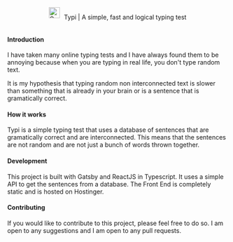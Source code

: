   <div style="display: flex; gap:10px; justify-content: center; align-items:start;">
    <a href="https://pro-mirage.com">
      <img alt="Gatsby" src="https://lums.pro-mirage.com/static/favicon-8e18c8491dd9f57aa69f56a234916d7a.ico" width="25" />
    </a>
    <p>Typi | A simple, fast and logical typing test</p>
  </div>

#### Introduction
I have taken many online typing tests and I have always found them to be annoying because when you are typing in real life, you don't type random text.

It is my hypothesis that typing random non interconnected text is slower than something that is already in your brain or is a sentence that is gramatically correct.

#### How it works
Typi is a simple typing test that uses a database of sentences that are gramatically correct and are interconnected. This means that the sentences are not random and are not just a bunch of words thrown together.

#### Development
This project is built with Gatsby and ReactJS in Typescript. It uses a simple API to get the sentences from a database. The Front End is completely static and is hosted on Hostinger.

#### Contributing
If you would like to contribute to this project, please feel free to do so. I am open to any suggestions and I am open to any pull requests.
